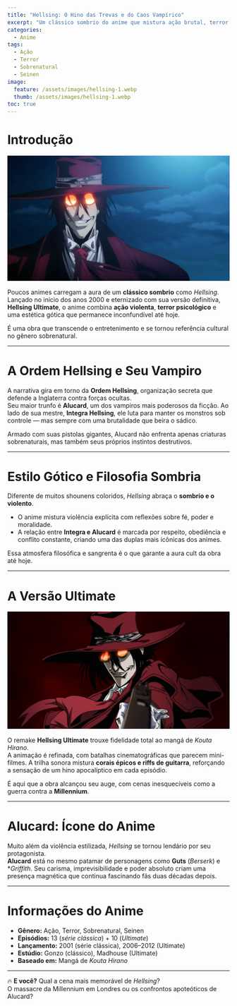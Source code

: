```yaml
---
title: "Hellsing: O Hino das Trevas e do Caos Vampírico"
excerpt: "Um clássico sombrio do anime que mistura ação brutal, terror psicológico e simbolismo religioso em batalhas sangrentas."
categories:
  - Anime
tags:
  - Ação
  - Terror
  - Sobrenatural
  - Seinen
image:
  feature: /assets/images/hellsing-1.webp
  thumb: /assets/images/hellsing-1.webp
toc: true
---
```


# Introdução

![Alucard em Hellsing Ultimate, com olhar ameaçador e pistolas prontas.](/assets/images/hellsing-1.webp)

Poucos animes carregam a aura de um **clássico sombrio** como *Hellsing*.  
Lançado no início dos anos 2000 e eternizado com sua versão definitiva, **Hellsing Ultimate**, o anime combina **ação violenta**, **terror psicológico** e uma estética gótica que permanece inconfundível até hoje.  

É uma obra que transcende o entretenimento e se tornou referência cultural no gênero sobrenatural.

---

# A Ordem Hellsing e Seu Vampiro

A narrativa gira em torno da **Ordem Hellsing**, organização secreta que defende a Inglaterra contra forças ocultas.  
Seu maior trunfo é **Alucard**, um dos vampiros mais poderosos da ficção. Ao lado de sua mestre, **Integra Hellsing**, ele luta para manter os monstros sob controle — mas sempre com uma brutalidade que beira o sádico.  

Armado com suas pistolas gigantes, Alucard não enfrenta apenas criaturas sobrenaturais, mas também seus próprios instintos destrutivos.

---

# Estilo Gótico e Filosofia Sombria

Diferente de muitos shounens coloridos, *Hellsing* abraça o **sombrio e o violento**.  
- O anime mistura violência explícita com reflexões sobre fé, poder e moralidade.  
- A relação entre **Integra e Alucard** é marcada por respeito, obediência e conflito constante, criando uma das duplas mais icônicas dos animes.  

Essa atmosfera filosófica e sangrenta é o que garante a aura cult da obra até hoje.

---

# A Versão Ultimate

![Integra Hellsing e Alucard lado a lado, prontos para a batalha.](/assets/images/hellsing-2.webp)

O remake **Hellsing Ultimate** trouxe fidelidade total ao mangá de *Kouta Hirano*.  
A animação é refinada, com batalhas cinematográficas que parecem mini-filmes. A trilha sonora mistura **corais épicos e riffs de guitarra**, reforçando a sensação de um hino apocalíptico em cada episódio.  

É aqui que a obra alcançou seu auge, com cenas inesquecíveis como a guerra contra a **Millennium**.

---

# Alucard: Ícone do Anime

Muito além da violência estilizada, *Hellsing* se tornou lendário por seu protagonista.  
**Alucard** está no mesmo patamar de personagens como **Guts** (*Berserk*) e **Griffith*. Seu carisma, imprevisibilidade e poder absoluto criam uma presença magnética que continua fascinando fãs duas décadas depois.

---

# Informações do Anime

- **Gênero:** Ação, Terror, Sobrenatural, Seinen  
- **Episódios:** 13 (*série clássica*) + 10 (*Ultimate*)  
- **Lançamento:** 2001 (série clássica), 2006–2012 (Ultimate)  
- **Estúdio:** Gonzo (clássico), Madhouse (Ultimate)  
- **Baseado em:** Mangá de *Kouta Hirano*  

---

🔥 **E você?** Qual a cena mais memorável de *Hellsing*?  
O massacre da Millennium em Londres ou os confrontos apoteóticos de Alucard?

